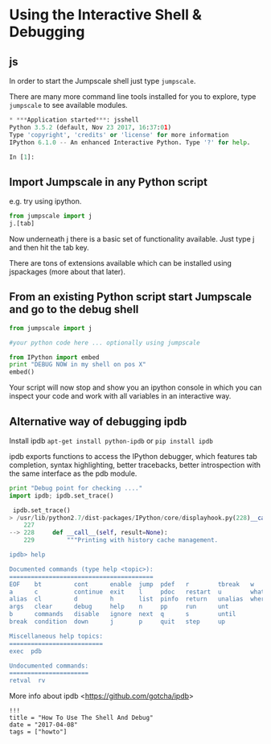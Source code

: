 # Using the Interactive Shell & Debugging

## js

In order to start the Jumpscale shell just type `jumpscale`.

There are many more command line tools installed for you to explore, type `jumpscale` to see available modules.

```python
* ***Application started***: jsshell
Python 3.5.2 (default, Nov 23 2017, 16:37:01) 
Type 'copyright', 'credits' or 'license' for more information
IPython 6.1.0 -- An enhanced Interactive Python. Type '?' for help.

In [1]:
```

## Import Jumpscale in any Python script

e.g. try using ipython.

```python
from jumpscale import j
j.[tab]
```

Now underneath j there is a basic set of functionality available. Just type j and then hit the tab key.

There are tons of extensions available which can be installed using jspackages (more about that later).

## From an existing Python script start Jumpscale and go to the debug shell

```python
from jumpscale import j

#your python code here ... optionally using jumpscale

from IPython import embed
print "DEBUG NOW in my shell on pos X"
embed()
```

Your script will now stop and show you an ipython console in which you can inspect your code and work with all variables in an interactive way.

## Alternative way of debugging ipdb

Install ipdb `apt-get install python-ipdb` or `pip install ipdb`

ipdb exports functions to access the IPython debugger, which features tab completion, syntax highlighting, better tracebacks, better introspection with the same interface as the pdb module.

```python
print "Debug point for checking ...."
import ipdb; ipdb.set_trace()

 ipdb.set_trace()
> /usr/lib/python2.7/dist-packages/IPython/core/displayhook.py(228)__call__()
    227 
--> 228     def __call__(self, result=None):
    229         """Printing with history cache management.

ipdb> help

Documented commands (type help <topic>):
========================================
EOF    bt         cont      enable  jump  pdef   r        tbreak   w
a      c          continue  exit    l     pdoc   restart  u        whatis
alias  cl         d         h       list  pinfo  return   unalias  where
args   clear      debug     help    n     pp     run      unt
b      commands   disable   ignore  next  q      s        until
break  condition  down      j       p     quit   step     up

Miscellaneous help topics:
==========================
exec  pdb

Undocumented commands:
======================
retval  rv
```

More info about ipdb \<<https://github.com/gotcha/ipdb>>

```
!!!
title = "How To Use The Shell And Debug"
date = "2017-04-08"
tags = ["howto"]
```
